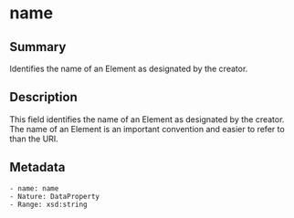 <!-- Automatically generated by spec-parser v2.0.0 on 2023-12-25T20:28:21.783513+00:00 -->
<!-- SPDX-License-Identifier: Community-Spec-1.0 -->

# name

## Summary

Identifies the name of an Element as designated by the creator.


## Description

This field identifies the name of an Element as designated by the creator. 
The name of an Element is an important convention and easier to refer to than the URI.


## Metadata

    - name: name
    - Nature: DataProperty
    - Range: xsd:string




